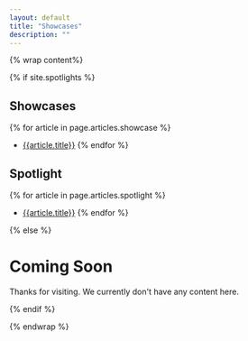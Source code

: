 ```yaml
---
layout: default
title: "Showcases"
description: ""
---
```

{% wrap content%}

{% if site.spotlights %}

## Showcases
{% for article in page.articles.showcase %}
*  [{{article.title}}]({{site.baseurl}}{{article.url}})
{% endfor %}


## Spotlight
{% for article in page.articles.spotlight %}
*  [{{article.title}}]({{site.baseurl}}{{article.url}})
{% endfor %}

{% else %}
# Coming Soon

Thanks for visiting.  We currently don't have any content here.

{% endif %}

{% endwrap %}
